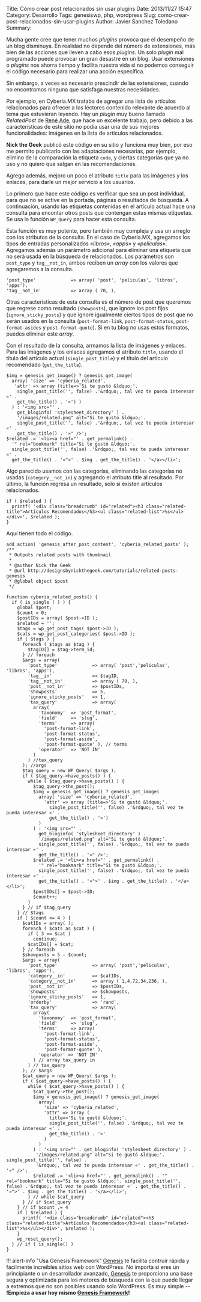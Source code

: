 Title: Cómo crear post relacionados sin usar plugins
Date: 2013/11/27 15:47
Category: Desarrollo 
Tags: genesiswp, php, wordpress 
Slug: como-crear-post-relacionados-sin-usar-plugins
Author: Javier Sanchez Toledano
Summary: 

Mucha gente cree que tener muchos _plugins_ provoca que el desempeño de un blog disminuya. En realidad no depende del número de extensiones, más bien de las acciones que lleven a cabo esos _plugins_. Un solo _plugin_ mal programado puede provocar un gran desastre en un blog. Usar extensiones o _plugins_ nos ahorra tiempo y facilita nuestra vida si no podemos conseguir el código necesario para realizar una acción específica.

Sin embargo, a veces es necesario prescindir de las extensiones, cuando no encontramos ninguna que satisfaga nuestras necesidades.

Por ejemplo, en Cyberia.MX trataba de agregar una lista de artículos relacionados para ofrecer a los lectores contenido relevante de acuerdo al tema que estuvieran leyendo. Hay un _plugin_ muy bueno llamado _RelatedPost_ de [René Ade](http://www.rene-ade.de/), que hace un excelente trabajo, pero debido a las características de este sitio no podía usar una de sus mejores funcionalidades: imágenes en la lista de artículos relacionados.

__Nick the Geek__ publicó este código en su sitio y funciona muy bien, por eso me permito publicarlo con las adaptaciones necesarias, por ejemplo, elimino de la comparación la etiqueta `code`, y ciertas categorías que ya no uso y no quiero que salgan en las recomendaciones.

Agrego además, mejoro un poco el atributo `title` para las imágenes y los enlaces, para darle un mejor servicio a los usuarios.

Lo primero que hace este código es verificar que sea un post individual, para que no se active en la portada, páginas o resultados de búsqueda.
A continuación, usando las etiquetas contenidas en el artículo actual hace una consulta para encontar otros posts que contengan estas mismas etiquetas. Se usa la función `WP_Query` para hacer esta consulta.

Esta función es muy potente, pero también muy compleja y usa un arreglo con los atributos de la consulta. En el caso de Cyberia.MX, agregamos los tipos de entradas personalizados _«libros»_, _«apps»_ y _«películas»_. Agregamos además un parámetro adicional para eliminar una etiqueta que no será usada en la búsqueda de relacionados. Los parámetros son `post_type` y `tag__not_in`, ambos reciben un _array_ con los valores que agregaremos a la consulta.

```language-php
'post_type'             => array( 'post', 'peliculas', 'libros', 'apps'),
'tag__not_in'           => array ( 70, ),
```

Otras características de esta consulta es el número de post que queremos que regrese como resultado (`showposts`), que ignore los post fijos (`ignore_sticky_posts`) y que ignore igualmente ciertos tipos de post que no serán usados en la consulta (`post-format-link`, `post-format-status`, `post-format-asides` y `post-format-quote`). Si en tu blog no usas estos formatos, puedes eliminar este _array_.

Con el resultado de la consulta, armamos la lista de imágenes y enlaces. Para las imágenes y los enlaces agregamos el atributo `title`, usando el título del artículo actual (`single_post_title`) y el título del artículo recomendado (`get_the_title`).

```language-php
$img = genesis_get_image() ? genesis_get_image(
  array( 'size' => 'cyberia_related',
   'attr' => array (title=>'Si te gustó &ldquo;'. 
    single_post_title('', false) .'&rdquo;, tal vez te pueda interesar «' . 
    get_the_title() . '»') )
  ) : '<img src="' . 
    get_bloginfo( 'stylesheet_directory' ) . 
    '/images/related.png" alt="Si te gustó &ldquo;'. 
    single_post_title('', false) .'&rdquo;, tal vez te pueda interesar «' . 
    get_the_title() . '»" />';
$related .= '<li><a href="' . get_permalink() . 
  '" rel="bookmark" title="Si te gustó &ldquo;'. 
  single_post_title('', false) .'&rdquo;, tal vez te pueda interesar «' . 
  get_the_title() . '»">' . $img . get_the_title() . '</a></li>';
```

Algo parecido usamos con las categorías, eliminando las categorías no usadas (`category__not_in`) y agregando el atributo title al resultado. Por último, la función regresa un resultado, solo si existen artículos relacionados.

```language-php
if ( $related ) {
  printf( '<div class="breadcrumb" id="related"><h3 class="related-title">Artículos Recomendados</h3><ul class="related-list">%s</ul></div>', $related );
}
```

Aquí tienen todo el código.

```language-php
add_action( 'genesis_after_post_content', 'cyberia_related_posts' );
/**
 * Outputs related posts with thumbnail
 *
 * @author Nick the Geek
 * @url http://designsbynickthegeek.com/tutorials/related-posts-genesis
 * @global object $post
 */

function cyberia_related_posts() {
  if ( is_single ( ) ) {
    global $post;
    $count = 0;
    $postIDs = array( $post->ID );
    $related = '';
    $tags = wp_get_post_tags( $post->ID );
    $cats = wp_get_post_categories( $post->ID );
    if ( $tags ) {
      foreach ( $tags as $tag ) {
        $tagID[] = $tag->term_id;
      } // foreach
      $args = array(
        'post_type'             => array( 'post','peliculas', 'libros', 'apps'),
        'tag__in'               => $tagID,
        'tag__not_in'           => array ( 70, ),
        'post__not_in'          => $postIDs,
        'showposts'             => 5,
        'ignore_sticky_posts'   => 1,
        'tax_query'             => array(
          array(
            'taxonomy'  => 'post_format',
            'field'     => 'slug',
            'terms'     => array(
              'post-format-link',
              'post-format-status',
              'post-format-aside',
              'post-format-quote' ), // terms
            'operator'  => 'NOT IN' 
          )
        ) //tax_query
      ); //args
      $tag_query = new WP_Query( $args );
      if ( $tag_query->have_posts() ) {
        while ( $tag_query->have_posts() ) {
          $tag_query->the_post();
          $img = genesis_get_image() ? genesis_get_image(
            array( 'size' => 'cyberia_related',
              'attr' => array (title=>'Si te gustó &ldquo;'.
                single_post_title('', false) .'&rdquo;, tal vez te pueda interesar «' .
                get_the_title() . '»') 
            ) 
          ) : '<img src="' .
            get_bloginfo( 'stylesheet_directory' ) .
            '/images/related.png" alt="Si te gustó &ldquo;'.
            single_post_title('', false) .'&rdquo;, tal vez te pueda interesar «' .
            get_the_title() . '»" />';
          $related .= '<li><a href="' . get_permalink() .
            '" rel="bookmark" title="Si te gustó &ldquo;'.
            single_post_title('', false) .'&rdquo;, tal vez te pueda interesar «' .
            get_the_title() . '»">' . $img . get_the_title() . '</a></li>';
          $postIDs[] = $post->ID;
          $count++;
        }
      } // if $tag_query
    } // $tags
    if ( $count <= 4 ) {
      $catIDs = array( );
      foreach ( $cats as $cat ) {
        if ( 3 == $cat )
          continue;
        $catIDs[] = $cat;
      } // foreach
      $showposts = 5 - $count;
      $args = array(
        'post_type'             => array( 'post','peliculas', 'libros', 'apps'),       
        'category__in'          => $catIDs,
        'category__not_in'      => array ( 1,4,72,34,236, ),
        'post__not_in'          => $postIDs,
        'showposts'             => $showposts,
        'ignore_sticky_posts'   => 1,
        'orderby'               => 'rand',
        'tax_query'             => array(
          array(
            'taxonomy'  => 'post_format',
            'field'     => 'slug',
            'terms'     => array(
              'post-format-link',
              'post-format-status',
              'post-format-aside',
              'post-format-quote' ),
            'operator' => 'NOT IN'
          ) // array tax_query in
        ) // tax_query
      ); // $args
      $cat_query = new WP_Query( $args );
      if ( $cat_query->have_posts() ) {
        while ( $cat_query->have_posts() ) {
          $cat_query->the_post();
          $img = genesis_get_image() ? genesis_get_image(
            array( 
              'size' => 'cyberia_related',
              'attr' => array (
                title=>'Si te gustó &ldquo;'.
                single_post_title('', false) .'&rdquo;, tal vez te pueda interesar «' .
                get_the_title() . '»'
              )
            ) 
          ) : '<img src="' . get_bloginfo( 'stylesheet_directory' ) .
           '/images/related.png" alt="Si te gustó &ldquo;'. single_post_title('', false) .
           '&rdquo;, tal vez te pueda interesar «' . get_the_title() . '»" />';
          $related .= '<li><a href="' . get_permalink() . '" rel="bookmark" title="Si te gustó &ldquo;'. single_post_title('', false) .'&rdquo;, tal vez te pueda interesar «' . get_the_title() . '»">' . $img . get_the_title() . '</a></li>';
        } // while $cat_query
      } // if $cat_query
    } // if $count ,= 4
    if ( $related ) {
      printf( '<div class="breadcrumb" id="related"><h3 class="related-title">Artículos Recomendados</h3><ul class="related-list">%s</ul></div>', $related );
    }
    wp_reset_query();
  } // if ( is_single() )
}
```

!!! alert-info "Usa Genesis Framework"
    [Genesis][gen] te facilita contruir rápida y fácilmente increíbles sitios web con WordPress. No importa si eres un principiante o un desarrollador avanzado, [Genesis][gen] te proporciona una base segura y optimizada para los motores de búsqueda con la que puede llegar a extremos que no son posibles usando solo WordPress. Es muy simple -- **!Empieza a usar hoy mismo [Genesis Framework][gen]!**
   
[gen]: http://ito.mx/genesis
